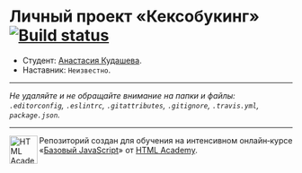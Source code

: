 # Личный проект «Кексобукинг» [![Build status][travis-image]][travis-url]

* Студент: [Анастасия Кудашева](https://up.htmlacademy.ru/javascript/11/user/68426).
* Наставник: `Неизвестно`.

---

_Не удаляйте и не обращайте внимание на папки и файлы:_<br>
_`.editorconfig`, `.eslintrc`, `.gitattributes`, `.gitignore`, `.travis.yml`, `package.json`._

---

<a href="https://htmlacademy.ru/intensive/javascript"><img align="left" width="50" height="50" title="HTML Academy" src="https://up.htmlacademy.ru/static/img/intensive/javascript/logo-for-github.svg"></a>

Репозиторий создан для обучения на интенсивном онлайн‑курсе «[Базовый JavaScript](https://htmlacademy.ru/intensive/javascript)» от [HTML Academy](https://htmlacademy.ru).

[travis-image]: https://travis-ci.org/htmlacademy-javascript/68426-keksobooking.svg?branch=master
[travis-url]: https://travis-ci.org/htmlacademy-javascript/68426-keksobooking
